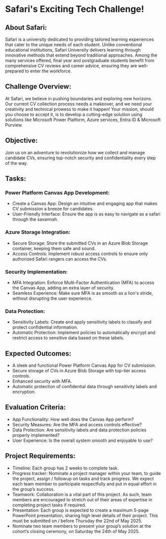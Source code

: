 # Safari's Exciting Tech Challenge!

## About Safari: 
Safari is a university dedicated to providing tailored learning experiences that cater to the unique needs of each student. Unlike conventional educational institutions, Safari University delivers learning through innovative methods that extend beyond traditional approaches. Among the many services offered, final year and postgraduate students benefit from comprehensive CV reviews and career advice, ensuring they are well-prepared to enter the workforce.

## Challenge Overview: 
At Safari, we believe in pushing boundaries and exploring new horizons. Our current CV collection process needs a makeover, and we need your creativity and technical prowess to make it happen! Your mission, should you choose to accept it, is to develop a cutting-edge solution using solutions like Microsoft Power Platform, Azure services, Entra ID & Microsoft Purview.

## Objective: 
Join us on an adventure to revolutionize how we collect and manage candidate CVs, ensuring top-notch security and confidentiality every step of the way.

## Tasks:
### Power Platform Canvas App Development:
- Create a Canvas App: Design an intuitive and engaging app that makes CV submission a breeze for candidates.
- User-Friendly Interface: Ensure the app is as easy to navigate as a safari through the savannah.

### Azure Storage Integration:
- Secure Storage: Store the submitted CVs in an Azure Blob Storage container, keeping them safe and sound.
- Access Controls: Implement robust access controls to ensure only authorized Safari rangers can access the CVs.

### Security Implementation:
- MFA Integration: Enforce Multi-Factor Authentication (MFA) to access the Canvas App, adding an extra layer of security.
- Seamless Experience: Make sure MFA is as smooth as a lion's stride, without disrupting the user experience.

### Data Protection:
- Sensitivity Labels: Create and apply sensitivity labels to classify and protect confidential information.
- Automatic Protection: Implement policies to automatically encrypt and restrict access to sensitive data based on these labels.

## Expected Outcomes:
- A sleek and functional Power Platform Canvas App for CV submission.
- Secure storage of CVs in Azure Blob Storage with top-tier access controls.
- Enhanced security with MFA.
- Automatic protection of confidential data through sensitivity labels and encryption.

## Evaluation Criteria:
- App Functionality: How well does the Canvas App perform?
- Security Measures: Are the MFA and access controls effective?
- Data Protection: Are sensitivity labels and data protection policies properly implemented?
- User Experience: Is the overall system smooth and enjoyable to use?

## Project Requirements:
- Timeline: Each group has 2 weeks to complete task.
- Progress tracker: Nominate a project manager within your team, to guide the project, assign / followup on tasks and track progress. We expect each team member to participate respectfully and put in equal effort in the group’s success.
- Teamwork: Collaboration is a vital part of this project. As such, team members are encouraged to stretch out of their areas of expertise in completing project tasks if required.
- Presentation: Each group is expected to create a maximum 5-page PowerPoint presentation, sharing high level details of their project. This must be submitted on / before Thursday the 22nd of May 2025.
- Nominate two team members to present your group’s solution at the cohort’s closing ceremony, on Saturday the 24th of May 2025. 
